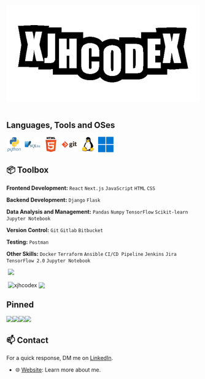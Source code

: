 <br>
<br>
<div align="center">  
<img width=550 src="assets/black-white-logo.gif" alt="XJHCODEX lettering">
<br>   
<br> 
</div> 

## Languages, Tools and OSes  
<div>
 <!--Python-->
 <img src="https://github.com/devicons/devicon/blob/master/icons/python/python-original-wordmark.svg" title="Python" alt="Python" width="40" height="40"/>&nbsp;
 <!--Java-->
 <!--<img src="https://github.com/devicons/devicon/blob/master/icons/java/java-original-wordmark.svg" title="Java" alt="Java" width="40" height="40"/>&nbsp;-->
 <!--SQL-->
 <img src="https://github.com/devicons/devicon/blob/master/icons/sqlite/sqlite-original-wordmark.svg" title="SQLite" alt="SQLite" width="40" height="40"/>&nbsp;
 <!--HTML-->
 <img src="https://github.com/devicons/devicon/blob/master/icons/html5/html5-original-wordmark.svg" title="HTML" alt="HTML" width="40" height="40"/>&nbsp;
 <!--git-->
 <img src="https://github.com/devicons/devicon/blob/master/icons/git/git-original-wordmark.svg" title="Git" alt="Git" width="40" height="40"/>&nbsp;
 <!--Linux-->
 <img src="https://github.com/devicons/devicon/blob/master/icons/linux/linux-original.svg" title="Linux" alt="Linux" width="40" height="40"/>&nbsp;
 <!--Windows-->
 <img src="https://github.com/devicons/devicon/blob/master/icons/windows11/windows11-original.svg" title="Windows"  alt="Windows" width="40" height="40"/>&nbsp;
</div>

## 📦 Toolbox
**Frontend Development:** `React` `Next.js` `JavaScript` `HTML` `CSS`

**Backend Development:** `Django` `Flask`

**Data Analysis and Management:** `Pandas` `Numpy` `TensorFlow` `Scikit-learn` `Jupyter Notebook`

**Version Control:** `Git` `Gitlab` `Bitbucket`

**Testing:** `Postman`

**Other Skills:** `Docker` `Terraform` `Ansible` `CI/CD Pipeline` `Jenkins` `Jira` `TensorFlow 2.0` `Jupyter Notebook`

&nbsp;![](https://komarev.com/ghpvc/?username=xjhcodex&color=brightgreen)
<p>&nbsp;<img align="center" src="https://github-readme-stats.vercel.app/api?username=xjhcodex&show_icons=true&locale=en" alt="xjhcodex" />
<img align="center" src="https://github-readme-stats.vercel.app/api/top-langs/?username=xjhcodex&layout=compact&hide_border=true&&langs_count=10&show_icons=true&theme=transparent" />
</p>

## Pinned

<div style="box-sizing:border-box; display: flex;">
   <a href="https://github.com/XJHCODEX/ZenVault">
       <picture>
           <source
               srcset="https://github-readme-stats.vercel.app/api/pin/?username=XJHCODEX&repo=ZenVault&theme=github_dark&description_lines_count=1"
               media="(prefers-color-scheme: dark)"
           />
           <source
               srcset="https://github-readme-stats.vercel.app/api/pin/?username=XJHCODEX&repo=ZenVault&theme=default&description_lines_count=1"
               media="(prefers-color-scheme: light), (prefers-color-scheme: no-preference)"
           />
           <img style="height:150px;" src="https://github-readme-stats.vercel.app/api/pin/?username=XJHCODEX&repo=ZenVault&theme=default&description_lines_count=1">
       </picture>
   </a>
    <a href="https://github.com/XJHCODEX/text-to-image-generator">
        <picture>
            <source
                srcset="https://github-readme-stats.vercel.app/api/pin/?username=XJHCODEX&repo=text-to-image-generator&theme=github_dark&description_lines_count=1"
                media="(prefers-color-scheme: dark)"
            />
            <source
                srcset="https://github-readme-stats.vercel.app/api/pin/?username=XJHCODEX&repo=text-to-image-generator&theme=default&description_lines_count=1"
                media="(prefers-color-scheme: light), (prefers-color-scheme: no-preference)"
            />
            <img style="height:150px;" src="https://github-readme-stats.vercel.app/api/pin/?username=XJHCODEX&repo=text-to-image-generator&theme=default&description_lines_count=1">
        </picture>
    </a>
   <a href="https://github.com/XJHCODEX/SakeBot">
        <picture>
            <source
                srcset="https://github-readme-stats.vercel.app/api/pin/?username=XJHCODEX&repo=SakeBot&theme=github_dark&description_lines_count=1"
                media="(prefers-color-scheme: dark)"
            />
            <source
                srcset="https://github-readme-stats.vercel.app/api/pin/?username=XJHCODEX&repo=SakeBot&theme=default&description_lines_count=1"
                media="(prefers-color-scheme: light), (prefers-color-scheme: no-preference)"
            />
            <img style="height:150px;" src="https://github-readme-stats.vercel.app/api/pin/?username=XJHCODEX&repo=SakeBot&theme=default&description_lines_count=1">
        </picture>
    </a>
    <a href="https://github.com/XJHCODEX/ChatBox">
        <picture>
            <source
                srcset="https://github-readme-stats.vercel.app/api/pin/?username=XJHCODEX&repo=ChatBox&theme=github_dark&description_lines_count=1"
                media="(prefers-color-scheme: dark)"
            />
            <source
                srcset="https://github-readme-stats.vercel.app/api/pin/?username=XJHCODEX&repo=ChatBox&theme=default&description_lines_count=1"
                media="(prefers-color-scheme: light), (prefers-color-scheme: no-preference)"
            />
            <img style="height:150px;" src="https://github-readme-stats.vercel.app/api/pin/?username=XJHCODEX&repo=ChatBox&theme=default&description_lines_count=1">
        </picture>
    </a>
</div>

## 📫 Contact
For a quick response, DM me on [LinkedIn](https://www.linkedin.com/in/jeremy-hernandez-1637ab229/).
- 🌐 [Website](https://xjhcodex.github.io): Learn more about me.
